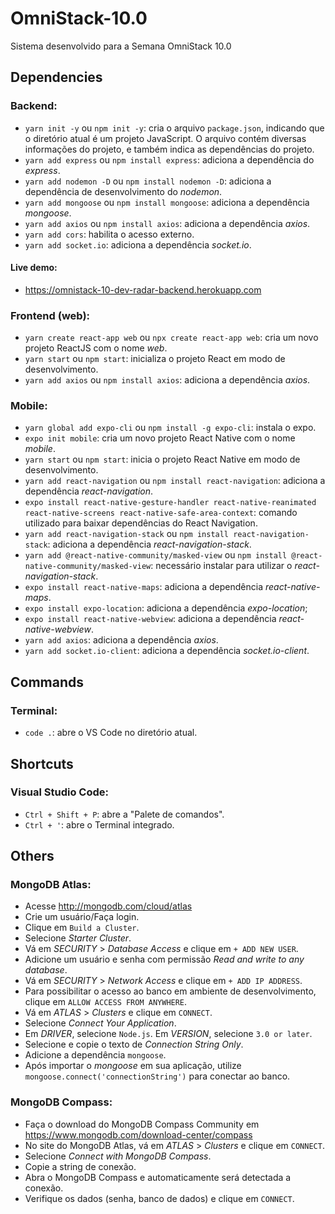 # OmniStack-10.0
Sistema desenvolvido para a Semana OmniStack 10.0

## Dependencies

### Backend:

- `yarn init -y` ou `npm init -y`: cria o arquivo `package.json`, indicando que o diretório atual é um projeto JavaScript. O arquivo contém diversas informações do projeto, e também indica as dependências do projeto.
- `yarn add express` ou `npm install express`: adiciona a dependência do *express*.
- `yarn add nodemon -D` ou `npm install nodemon -D`: adiciona a dependência de desenvolvimento do *nodemon*.
- `yarn add mongoose` ou `npm install mongoose`: adiciona a dependência *mongoose*.
- `yarn add axios` ou `npm install axios`: adiciona a dependência *axios*.
- `yarn add cors`: habilita o acesso externo.
- `yarn add socket.io`: adiciona a dependência *socket.io*.

#### Live demo:

- https://omnistack-10-dev-radar-backend.herokuapp.com

### Frontend (web):

- `yarn create react-app web` ou `npx create react-app web`: cria um novo projeto ReactJS com o nome *web*.
- `yarn start` ou `npm start`: inicializa o projeto React em modo de desenvolvimento.
- `yarn add axios` ou `npm install axios`: adiciona a dependência *axios*.

### Mobile:

- `yarn global add expo-cli` ou `npm install -g expo-cli`: instala o expo.
- `expo init mobile`: cria um novo projeto React Native com o nome *mobile*.
- `yarn start` ou `npm start`: inicia o projeto React Native em modo de desenvolvimento.
- `yarn add react-navigation` ou `npm install react-navigation`: adiciona a dependência *react-navigation*.
- `expo install react-native-gesture-handler react-native-reanimated react-native-screens react-native-safe-area-context`: comando utilizado para baixar dependências do React Navigation.
- `yarn add react-navigation-stack` ou `npm install react-navigation-stack`: adiciona a dependência *react-navigation-stack*.
- `yarn add @react-native-community/masked-view` ou `npm install @react-native-community/masked-view`: necessário instalar para utilizar o *react-navigation-stack*.
- `expo install react-native-maps`: adiciona a dependência *react-native-maps*.
- `expo install expo-location`: adiciona a dependência *expo-location*;
- `expo install react-native-webview`: adiciona a dependência *react-native-webview*.
- `yarn add axios`: adiciona a dependência *axios*.
- `yarn add socket.io-client`: adiciona a dependência *socket.io-client*.

## Commands

### Terminal:

- `code .`: abre o VS Code no diretório atual.

## Shortcuts

### Visual Studio Code:

- `Ctrl + Shift + P`: abre a "Palete de comandos".
- `Ctrl + '`: abre o Terminal integrado.

## Others

### MongoDB Atlas:

- Acesse http://mongodb.com/cloud/atlas
- Crie um usuário/Faça login.
- Clique em `Build a Cluster`.
- Selecione *Starter Cluster*.
- Vá em *SECURITY* > *Database Access* e clique em `+ ADD NEW USER`.
- Adicione um usuário e senha com permissão *Read and write to any database*.
- Vá em *SECURITY* > *Network Access* e clique em `+ ADD IP ADDRESS`.
- Para possibilitar o acesso ao banco em ambiente de desenvolvimento, clique em `ALLOW ACCESS FROM ANYWHERE`.
- Vá em *ATLAS* > *Clusters* e clique em `CONNECT`.
- Selecione *Connect Your Application*.
- Em *DRIVER*, selecione `Node.js`. Em *VERSION*, selecione `3.0 or later`.
- Selecione e copie o texto de *Connection String Only*.
- Adicione a dependência `mongoose`.
- Após importar o *mongoose* em sua aplicação, utilize `mongoose.connect('connectionString')` para conectar ao banco.

### MongoDB Compass:

- Faça o download do MongoDB Compass Community em https://www.mongodb.com/download-center/compass
- No site do MongoDB Atlas, vá em *ATLAS* > *Clusters* e clique em `CONNECT`.
- Selecione *Connect with MongoDB Compass*.
- Copie a string de conexão.
- Abra o MongoDB Compass e automaticamente será detectada a conexão.
- Verifique os dados (senha, banco de dados) e clique em `CONNECT`.
